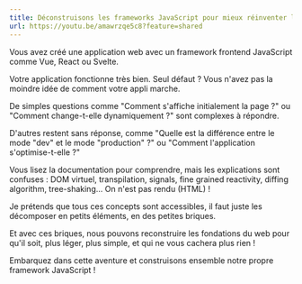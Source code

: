 ```yaml
---
title: Déconstruisons les frameworks JavaScript pour mieux réinventer le web ! 
url: https://youtu.be/amawrzqe5c8?feature=shared
---
```


Vous avez créé une application web avec un framework frontend JavaScript comme Vue, React ou Svelte.

Votre application fonctionne très bien. Seul défaut ? Vous n'avez pas la moindre idée de comment votre appli marche.

De simples questions comme "Comment s'affiche initialement la page ?" ou "Comment change-t-elle dynamiquement ?" sont complexes à répondre.

D'autres restent sans réponse, comme "Quelle est la différence entre le mode "dev" et le mode "production" ?" ou "Comment l'application s'optimise-t-elle ?"

Vous lisez la documentation pour comprendre, mais les explications sont confuses : DOM virtuel, transpilation, signals, fine grained reactivity, diffing algorithm, tree-shaking... On n'est pas rendu (HTML) !

Je prétends que tous ces concepts sont accessibles, il faut juste les décomposer en petits éléments, en des petites briques.

Et avec ces briques, nous pouvons reconstruire les fondations du web pour qu'il soit, plus léger, plus simple, et qui ne vous cachera plus rien !

Embarquez dans cette aventure et construisons ensemble notre propre framework JavaScript !